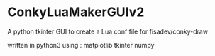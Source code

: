 # ConkyLuaMakerGUIv2


A python tkinter GUI to create a Lua conf file for fisadev/conky-draw 

written in python3 using :
matplotlib
tkinter
numpy
